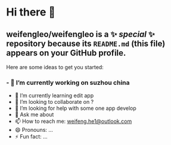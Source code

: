 # Hi there 👋


## **weifengleo/weifengleo** is a ✨ _special_ ✨ repository because its `README.md` (this file) appears on your GitHub profile.

Here are some ideas to get you started:

### - 🔭 I’m currently working on suzhou china
- 🌱 I’m currently learning edit app
- 👯 I’m looking to collaborate on ?
- 🤔 I’m looking for help with some one app develop
- 💬 Ask me about 
- 📫 How to reach me: weifeng.he1@outlook.com
- 😄 Pronouns: ...
- ⚡ Fun fact: ...

